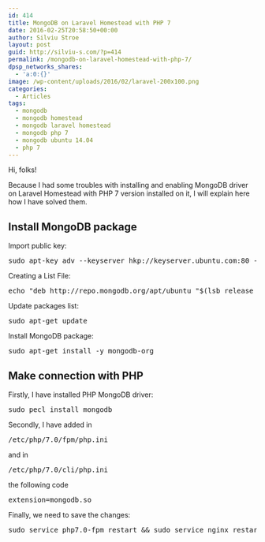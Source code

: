 ```yaml
---
id: 414
title: MongoDB on Laravel Homestead with PHP 7
date: 2016-02-25T20:58:50+00:00
author: Silviu Stroe
layout: post
guid: http://silviu-s.com/?p=414
permalink: /mongodb-on-laravel-homestead-with-php-7/
dpsp_networks_shares:
  - 'a:0:{}'
image: /wp-content/uploads/2016/02/laravel-200x100.png
categories:
  - Articles
tags:
  - mongodb
  - mongodb homestead
  - mongodb laravel homestead
  - mongodb php 7
  - mongodb ubuntu 14.04
  - php 7
---
```

Hi, folks!
  
Because I had some troubles with installing and enabling MongoDB driver on Laravel Homestead with PHP 7 version installed on it, I will explain here how I have solved them.

## Install MongoDB package

Import public key:

<pre class="brush: bash; title: ; notranslate" title="">sudo apt-key adv --keyserver hkp://keyserver.ubuntu.com:80 --recv 7F0CEB10 </pre>

Creating a List File:

<pre class="brush: bash; title: ; notranslate" title="">echo "deb http://repo.mongodb.org/apt/ubuntu "$(lsb_release -sc)"/mongodb-org/3.0 multiverse" | sudo tee /etc/apt/sources.list.d/mongodb-org-3.0.list </pre>

Update packages list:

<pre class="brush: bash; title: ; notranslate" title="">sudo apt-get update </pre>

Install MongoDB package:

<pre class="brush: bash; title: ; notranslate" title="">sudo apt-get install -y mongodb-org</pre>

## Make connection with PHP

Firstly, I have installed PHP MongoDB driver:

<pre class="brush: bash; title: ; notranslate" title="">sudo pecl install mongodb</pre>

Secondly, I have added in

<pre class="brush: bash; title: ; notranslate" title="">/etc/php/7.0/fpm/php.ini
</pre>

and in

<pre class="brush: bash; title: ; notranslate" title="">/etc/php/7.0/cli/php.ini
</pre>

the following code

<pre class="brush: bash; title: ; notranslate" title="">extension=mongodb.so </pre>

Finally, we need to save the changes:

<pre class="brush: bash; title: ; notranslate" title="">sudo service php7.0-fpm restart && sudo service nginx restart</pre>
